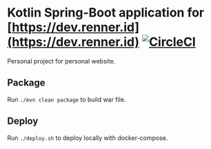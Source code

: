 # Kotlin Spring-Boot application for [https://dev.renner.id](https://dev.renner.id) [![CircleCI](https://circleci.com/gh/NiklasRenner/website-frontend.svg?style=svg)](https://circleci.com/gh/NiklasRenner/website-frontend)

Personal project for personal website. 

## Package

Run `./mvn clean package` to build war file.

## Deploy

Run `./deploy.sh` to deploy locally with docker-compose.
